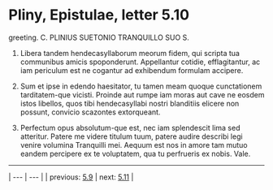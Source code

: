 # Pliny, Epistulae, letter 5.10

greeting. C. PLINIUS SUETONIO TRANQUILLO SUO S.



1. Libera tandem hendecasyllaborum meorum fidem, qui scripta tua communibus amicis spoponderunt. Appellantur cotidie, efflagitantur, ac iam periculum est ne cogantur ad exhibendum formulam accipere.



2. Sum et ipse in edendo haesitator, tu tamen meam quoque cunctationem tarditatem-que vicisti. Proinde aut rumpe iam moras aut cave ne eosdem istos libellos, quos tibi hendecasyllabi nostri blanditiis elicere non possunt, convicio scazontes extorqueant.



3. Perfectum opus absolutum-que est, nec iam splendescit lima sed atteritur. Patere me videre titulum tuum, patere audire describi legi venire volumina Tranquilli mei. Aequum est nos in amore tam mutuo eandem percipere ex te voluptatem, qua tu perfrueris ex nobis. Vale.



---

| --- | --- |
| previous: [5.9](../5.9/) | next: [5.11](../5.11/) |